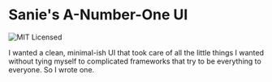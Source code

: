 # Sanie's A-Number-One UI

![MIT Licensed](https://img.shields.io/badge/license-MIT-blue.svg?style=flat-square)

I wanted a clean, minimal-ish UI that took care of all the little things I wanted without
tying myself to complicated frameworks that try to be everything to everyone. So I wrote one.
